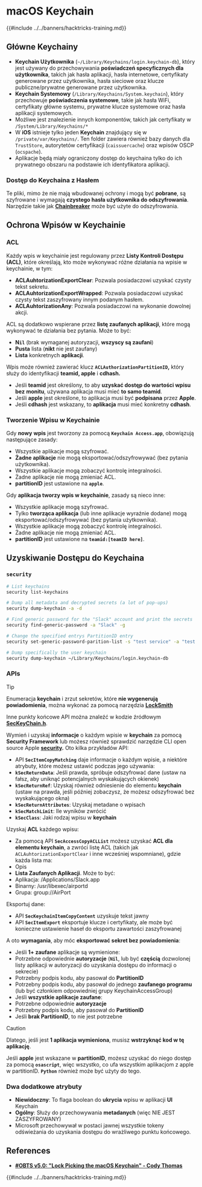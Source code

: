 # macOS Keychain

{{#include ../../banners/hacktricks-training.md}}

## Główne Keychainy

- **Keychain Użytkownika** (`~/Library/Keychains/login.keychain-db`), który jest używany do przechowywania **poświadczeń specyficznych dla użytkownika**, takich jak hasła aplikacji, hasła internetowe, certyfikaty generowane przez użytkownika, hasła sieciowe oraz klucze publiczne/prywatne generowane przez użytkownika.
- **Keychain Systemowy** (`/Library/Keychains/System.keychain`), który przechowuje **poświadczenia systemowe**, takie jak hasła WiFi, certyfikaty główne systemu, prywatne klucze systemowe oraz hasła aplikacji systemowych.
- Możliwe jest znalezienie innych komponentów, takich jak certyfikaty w `/System/Library/Keychains/*`
- W **iOS** istnieje tylko jeden **Keychain** znajdujący się w `/private/var/Keychains/`. Ten folder zawiera również bazy danych dla `TrustStore`, autorytetów certyfikacji (`caissuercache`) oraz wpisów OSCP (`ocspache`).
- Aplikacje będą miały ograniczony dostęp do keychaina tylko do ich prywatnego obszaru na podstawie ich identyfikatora aplikacji.

### Dostęp do Keychaina z Hasłem

Te pliki, mimo że nie mają wbudowanej ochrony i mogą być **pobrane**, są szyfrowane i wymagają **czystego hasła użytkownika do odszyfrowania**. Narzędzie takie jak [**Chainbreaker**](https://github.com/n0fate/chainbreaker) może być użyte do odszyfrowania.

## Ochrona Wpisów w Keychainie

### ACL

Każdy wpis w keychainie jest regulowany przez **Listy Kontroli Dostępu (ACL)**, które określają, kto może wykonywać różne działania na wpisie w keychainie, w tym:

- **ACLAuhtorizationExportClear**: Pozwala posiadaczowi uzyskać czysty tekst sekretu.
- **ACLAuhtorizationExportWrapped**: Pozwala posiadaczowi uzyskać czysty tekst zaszyfrowany innym podanym hasłem.
- **ACLAuhtorizationAny**: Pozwala posiadaczowi na wykonanie dowolnej akcji.

ACL są dodatkowo wspierane przez **listę zaufanych aplikacji**, które mogą wykonywać te działania bez pytania. Może to być:

- **N`il`** (brak wymaganej autoryzacji, **wszyscy są zaufani**)
- **Pusta** lista (**nikt** nie jest zaufany)
- **Lista** konkretnych **aplikacji**.

Wpis może również zawierać klucz **`ACLAuthorizationPartitionID`,** który służy do identyfikacji **teamid, apple** i **cdhash.**

- Jeśli **teamid** jest określony, to aby **uzyskać dostęp do wartości wpisu** **bez** **monitu**, używana aplikacja musi mieć **to samo teamid**.
- Jeśli **apple** jest określone, to aplikacja musi być **podpisana** przez **Apple**.
- Jeśli **cdhash** jest wskazany, to **aplikacja** musi mieć konkretny **cdhash**.

### Tworzenie Wpisu w Keychainie

Gdy **nowy** **wpis** jest tworzony za pomocą **`Keychain Access.app`**, obowiązują następujące zasady:

- Wszystkie aplikacje mogą szyfrować.
- **Żadne aplikacje** nie mogą eksportować/odszyfrowywać (bez pytania użytkownika).
- Wszystkie aplikacje mogą zobaczyć kontrolę integralności.
- Żadne aplikacje nie mogą zmieniać ACL.
- **partitionID** jest ustawione na **`apple`**.

Gdy **aplikacja tworzy wpis w keychainie**, zasady są nieco inne:

- Wszystkie aplikacje mogą szyfrować.
- Tylko **tworząca aplikacja** (lub inne aplikacje wyraźnie dodane) mogą eksportować/odszyfrowywać (bez pytania użytkownika).
- Wszystkie aplikacje mogą zobaczyć kontrolę integralności.
- Żadne aplikacje nie mogą zmieniać ACL.
- **partitionID** jest ustawione na **`teamid:[teamID here]`**.

## Uzyskiwanie Dostępu do Keychaina

### `security`
```bash
# List keychains
security list-keychains

# Dump all metadata and decrypted secrets (a lot of pop-ups)
security dump-keychain -a -d

# Find generic password for the "Slack" account and print the secrets
security find-generic-password -a "Slack" -g

# Change the specified entrys PartitionID entry
security set-generic-password-parition-list -s "test service" -a "test acount" -S

# Dump specifically the user keychain
security dump-keychain ~/Library/Keychains/login.keychain-db
```
### APIs

> [!TIP]
> Enumeracja **keychain** i zrzut sekretów, które **nie wygenerują powiadomienia**, można wykonać za pomocą narzędzia [**LockSmith**](https://github.com/its-a-feature/LockSmith)
>
> Inne punkty końcowe API można znaleźć w kodzie źródłowym [**SecKeyChain.h**](https://opensource.apple.com/source/libsecurity_keychain/libsecurity_keychain-55017/lib/SecKeychain.h.auto.html).

Wymień i uzyskaj **informacje** o każdym wpisie w **keychain** za pomocą **Security Framework** lub możesz również sprawdzić narzędzie CLI open source Apple [**security**](https://opensource.apple.com/source/Security/Security-59306.61.1/SecurityTool/macOS/security.c.auto.html)**.** Oto kilka przykładów API:

- API **`SecItemCopyMatching`** daje informacje o każdym wpisie, a niektóre atrybuty, które możesz ustawić podczas jego używania:
- **`kSecReturnData`**: Jeśli prawda, spróbuje odszyfrować dane (ustaw na fałsz, aby uniknąć potencjalnych wyskakujących okienek)
- **`kSecReturnRef`**: Uzyskaj również odniesienie do elementu **keychain** (ustaw na prawda, jeśli później zobaczysz, że możesz odszyfrować bez wyskakującego okna)
- **`kSecReturnAttributes`**: Uzyskaj metadane o wpisach
- **`kSecMatchLimit`**: Ile wyników zwrócić
- **`kSecClass`**: Jaki rodzaj wpisu w **keychain**

Uzyskaj **ACL** każdego wpisu:

- Za pomocą API **`SecAccessCopyACLList`** możesz uzyskać **ACL dla elementu keychain**, a zwróci listę ACL (takich jak `ACLAuhtorizationExportClear` i inne wcześniej wspomniane), gdzie każda lista ma:
- Opis
- **Lista Zaufanych Aplikacji**. Może to być:
- Aplikacja: /Applications/Slack.app
- Binarny: /usr/libexec/airportd
- Grupa: group://AirPort

Eksportuj dane:

- API **`SecKeychainItemCopyContent`** uzyskuje tekst jawny
- API **`SecItemExport`** eksportuje klucze i certyfikaty, ale może być konieczne ustawienie haseł do eksportu zawartości zaszyfrowanej

A oto **wymagania**, aby móc **eksportować sekret bez powiadomienia**:

- Jeśli **1+ zaufane** aplikacje są wymienione:
- Potrzebne odpowiednie **autoryzacje** (**`Nil`**, lub być **częścią** dozwolonej listy aplikacji w autoryzacji do uzyskania dostępu do informacji o sekrecie)
- Potrzebny podpis kodu, aby pasował do **PartitionID**
- Potrzebny podpis kodu, aby pasował do jednego **zaufanego programu** (lub być członkiem odpowiedniej grupy KeychainAccessGroup)
- Jeśli **wszystkie aplikacje zaufane**:
- Potrzebne odpowiednie **autoryzacje**
- Potrzebny podpis kodu, aby pasował do **PartitionID**
- Jeśli **brak PartitionID**, to nie jest potrzebne

> [!CAUTION]
> Dlatego, jeśli jest **1 aplikacja wymieniona**, musisz **wstrzyknąć kod w tę aplikację**.
>
> Jeśli **apple** jest wskazane w **partitionID**, możesz uzyskać do niego dostęp za pomocą **`osascript`**, więc wszystko, co ufa wszystkim aplikacjom z apple w partitionID. **`Python`** również może być użyty do tego.

### Dwa dodatkowe atrybuty

- **Niewidoczny**: To flaga boolean do **ukrycia** wpisu w aplikacji **UI** Keychain
- **Ogólny**: Służy do przechowywania **metadanych** (więc NIE JEST ZASZYFROWANY)
- Microsoft przechowywał w postaci jawnej wszystkie tokeny odświeżania do uzyskania dostępu do wrażliwego punktu końcowego.

## References

- [**#OBTS v5.0: "Lock Picking the macOS Keychain" - Cody Thomas**](https://www.youtube.com/watch?v=jKE1ZW33JpY)

{{#include ../../banners/hacktricks-training.md}}
